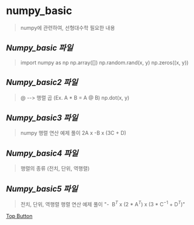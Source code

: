  numpy_basic
=============
> numpy에 관련하여, 선형대수학 필요한 내용

*Numpy_basic 파일*
-------------
> import numpy as np
> np.array([])
> np.random.rand(x, y)
> np.zeros((x, y))  

*Numpy_basic2 파일*
-------------
> @ --> 행렬 곱 (Ex. A * B = A @ B)
> np.dot(x, y)  

*Numpy_basic3 파일*
-------------
> numpy 행렬 연산 예제 풀이 ﻿2A x -B x (3C + D)﻿  

*Numpy_basic4 파일*
-------------
> 행렬의 종류 (전치, 단위, 역행렬)  

*Numpy_basic5 파일*
-------------
> 전치, 단위, 역행렬 행렬 연산 예제 풀이 "- ﻿ B$^T$ x (2 * A$^T$) x (3 * C$^{-1}$ + D$^T$)﻿"

[Top Button](#)
